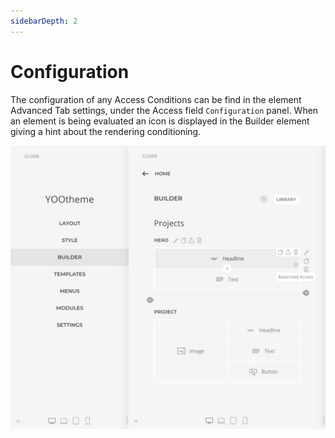 ```yaml
---
sidebarDepth: 2
---
```


# Configuration

The configuration of any Access Conditions can be find in the element Advanced Tab settings, under the Access field `Configuration` panel. When an element is being evaluated an icon is displayed in the Builder element giving a hint about the rendering conditioning.

![Access Restriction Indicator](./assets/indicator.png)
